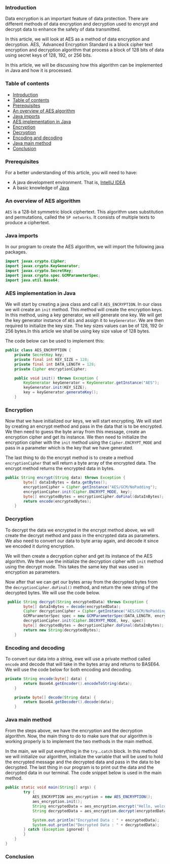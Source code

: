 ### Introduction
Data encryption is an important feature of data protection. There are different methods of data encryption and decryption used to encrypt and decrypt data to enhance the safety of data transmitted.

In this article, we will look at AES as a method of data encryption and decryption. AES, `Advanced Encryption Standard is a block cipher text encryption and decryption algorithm that process a block of 128 bits of data using secret keys of 128, 192, or 256 bits.

In this article, we will be discussing how this algorithm can be implemented in Java and how it is processed.

### Table of contents
- [Introduction](#introduction)
- [Table of contents](#table-of-contents)
- [Prerequisites](#prerequisites)
- [An overview of AES algorithm](#an-overview-of-aes-algorithm)
- [Java imports](#java-imports)
- [AES implementation in Java](#aes-implementation-in-java)
- [Encryption](#encryption)
- [Decryption](#decryption)
- [Encoding and decoding](#encoding-and-decoding)
- [Java main method](#java-main-method)
- [Conclusion](#conclusion)

### Prerequisites
For a better understanding of this article, you will need to have:
- A java development environment. That is, [IntelliJ IDEA](https://www.jetbrains.com/idea/download/?source=google&medium=cpc&campaign=9736964638&gclid=Cj0KCQiAubmPBhCyARIsAJWNpiNOwE9JwyLDkoU1GpO5pX7drlhJMi3417AGha6fh1oudpCIhXUNTj0aAiOoEALw_wcB#section=windows)
- A basic knowledge of [Java](https://www.tutorialspoint.com/java/index.htm)

### An overview of AES algorithm
`AES` is a 128-bit symmetric block ciphertext. This algorithm uses substitution and permutations, called the `SP networks`. It consists of multiple texts to produce a ciphertext.
### Java imports
In our program to create the AES algorithm, we will import the following java packages.

```Java
import javax.crypto.Cipher;
import javax.crypto.KeyGenerator;
import javax.crypto.SecretKey;
import javax.crypto.spec.GCMParameterSpec;
import java.util.Base64;
```

### AES implementation in Java
We will start by creating a java class and call it `AES_ENCRYPTION`. In our class we will create an `init` method. This method will create the encryption keys.
In this method, using a key generator, we will generate one key. We will get the key generator instance of `AES` and assign it to `keyGenerator`. We are then required to initialize the key size. The key sizes values can be of 128, 192 0r 256 bytes.In this article we shall be using key size value of 128 bytes.

The code below can be used to implement this:

```java
public class AES_ENCRYPTION {
    private SecretKey key;
    private final int KEY_SIZE = 128;
    private final int DATA_LENGTH = 128;
    private Cipher encryptionCipher;

    public void init() throws Exception {
        KeyGenerator keyGenerator = KeyGenerator.getInstance("AES");
        keyGenerator.init(KEY_SIZE);
        key = keyGenerator.generateKey();
    }
```

### Encryption
Now that we have initialized our keys, we will start encrypting. We will start by creating an encrypt method and pass in the data that is to be encrypted.
We then need to guess the byte array from this message, create an encryption cipher and get its instance. We then need to initialize the encryption cipher with the `init` method using the `Cipher.ENCRYPT_MODE` and pass in a parameter which is the key that we have generated.

The last thing to do the encrypt method is to create a method `encryptionCipher` that will return a byte array of the encrypted data. The encrypt method returns the encrypted data in bytes.

```java
public String encrypt(String data) throws Exception {
        byte[] dataInBytes = data.getBytes();
        encryptionCipher = Cipher.getInstance("AES/GCM/NoPadding");
        encryptionCipher.init(Cipher.ENCRYPT_MODE, key);
        byte[] encryptedBytes = encryptionCipher.doFinal(dataInBytes);
        return encode(encryptedBytes);
    }
```

### Decryption
To decrypt the data we encrypted in the encrypt method above, we will create the decrypt method and pass in the encrypted data as parameters. We also need to convert our data to byte array again, and decode it since we encoded it during encryption.

We will then create a decryption cipher and get its instance of the AES algorithm. We then use the initialize the decryption cipher with `init` method using the decrypt mode. This takes the same key that was used in encryption as parameters.

Now after that we can get our bytes array from the decrypted bytes from the `decryptionCipher.doFinal()` method, and return the new string of the decrypted bytes. We will use the code below.

```java
 public String decrypt(String encryptedData) throws Exception {
        byte[] dataInBytes = decode(encryptedData);
        Cipher decryptionCipher = Cipher.getInstance("AES/GCM/NoPadding");
        GCMParameterSpec spec = new GCMParameterSpec(DATA_LENGTH, encryptionCipher.getIV());
        decryptionCipher.init(Cipher.DECRYPT_MODE, key, spec);
        byte[] decryptedBytes = decryptionCipher.doFinal(dataInBytes);
        return new String(decryptedBytes);
    }
```

### Encoding and decoding
To convert our data into a string, ewe will use a private method called `encode` and decode that will take in the bytes array and returns to BASE64. We will use the code below for both encoding and decoding.

```java
private String encode(byte[] data) {
        return Base64.getEncoder().encodeToString(data);
    }

    private byte[] decode(String data) {
        return Base64.getDecoder().decode(data);
    }
```

### Java main method
From the steps above, we have the encryption and the decryption algorithm. Now, the main thing to do to make sure that our algorithm is working properly is to implement the two methods in the main method.

In the main, we will put everything in the `try`...`catch` block. In this method we will initialize our algorithm, initialize the variable that will be used to hold the encrypted message and the decrypted data and pass in the data to be decrypted.
The last thing in our program is to print out the data and the decrypted data in our terminal. The code snippet below is used in the main method.

```java
public static void main(String[] args) {
        try {
            AES_ENCRYPTION aes_encryption = new AES_ENCRYPTION();
            aes_encryption.init();
            String encryptedData = aes_encryption.encrypt("Hello, welcome to the encryption world");
            String decryptedData = aes_encryption.decrypt(encryptedData);

            System.out.println("Encrypted Data : " + encryptedData);
            System.out.println("Decrypted Data : " + decryptedData);
        } catch (Exception ignored) {
        }
    }
}
```

### Conclusion
